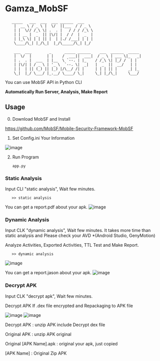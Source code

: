# Gamza_MobSF

       _____   ___  ___  ___ ______  ___  
        |  __ \ / _ \ |  \/  ||___  / / _ \ 
        | |  \// /_\ \| .  . |   / / / /_\ \
        | | __ |  _  || |\/| |  / /  |  _  |
        | |_\ \| | | || |  | |./ /___| | | |
        \____/\_| |_/\_|  |_/\_____/\_| |_/
                                    
        ___  ___        _      _____ ______    ___  ______  _____ 
        |  \/  |       | |    /  ___||  ___|  / _ \ | ___ \|_   _|
        | .  . |  ___  | |__  \ `--. | |_    / /_\ \| |_/ /  | |  
        | |\/| | / _ \ | '_ \  `--. \|  _|   |  _  ||  __/   | |  
        | |  | || (_) || |_) |/\__/ /| |     | | | || |     _| |_ 
        \_|  |_/ \___/ |_.__/ \____/ \_|     \_| |_/\_|     \___/ 


You can use MobSF API in Python CLI

**Automatically Run Server, Analysis, Make Report**

## Usage
0. Download MobSF and Install

https://github.com/MobSF/Mobile-Security-Framework-MobSF

1. Set Config.ini Your Information
   
  ![image](https://github.com/no-1-of-gamza/Gamza_MobSF/assets/68416184/4a7c0169-2f0b-4b5d-b60c-d2dee73f3ff5)


2. Run Program

       app.py

### Static Analysis

Input CLI "static analysis", Wait few minutes.

       >> static analysis

You can get a report.pdf about your apk.
![image](https://github.com/no-1-of-gamza/Gamza_MobSF/assets/68416184/1a2c1c62-4959-488e-9101-4ae26a10bd15)

### Dynamic Analysis

Input CLK "dynamic analysis", Wait few minutes.
It takes more time than static analysis and Please check your AVD *(Android Studio, GenyMotion)

Analyze Activities, Exported Activities, TTL Test and Make Report.

       >> dynamic analysis
![image](https://github.com/no-1-of-gamza/Gamza_MobSF/assets/68416184/ca164902-e08e-4891-8adc-a3aaecedeb70)

You can get a report.jason about your apk.
![image](https://github.com/no-1-of-gamza/Gamza_MobSF/assets/68416184/6e032a2d-602c-41c4-b139-fea161f62883)

### Decrypt APK

Input CLK "decrypt apk", Wait few minutes.

Decrypt APK If .dex file encrypted and Repackaging to APK file

![image](https://github.com/no-1-of-gamza/Gamza_MobSF/assets/68416184/be562e86-98cb-465d-8253-74ccdc9e581b)
![image](https://github.com/no-1-of-gamza/Gamza_MobSF/assets/68416184/72be5b18-6e6b-485d-8c0f-c147348c61a3)

Decrypt APK : unzip APK include Decrypt dex file 

Original APK : unzip APK original

Original [APK Name].apk : original your apk, just copied

[APK Name] : Original Zip APK
